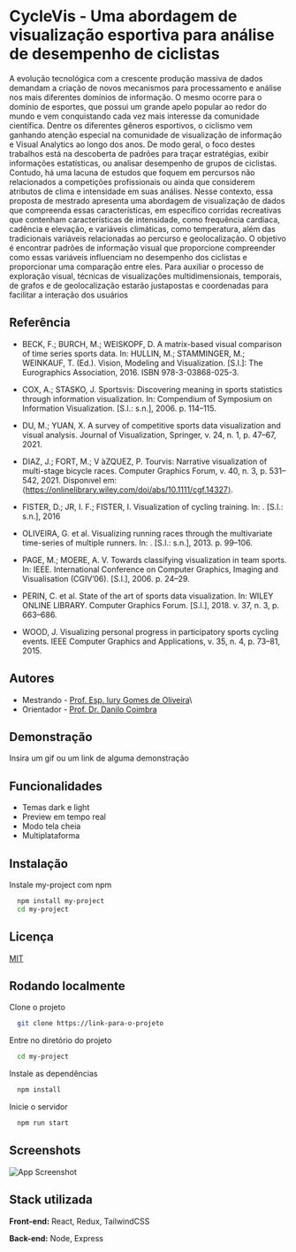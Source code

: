 
# CycleVis - Uma abordagem de visualização esportiva para análise de desempenho de ciclistas 

A evolução tecnológica com a crescente produção massiva de dados demandam a criação
de novos mecanismos para processamento e análise nos mais diferentes domínios de informação. O mesmo ocorre para o domínio de esportes, que possui um grande apelo popular ao redor do mundo e vem conquistando cada vez mais interesse da comunidade científica. Dentre os diferentes gêneros esportivos, o ciclismo vem ganhando atenção especial na comunidade de visualização de informação e Visual Analytics ao longo dos anos. De modo geral, o foco destes trabalhos está na descoberta de padrões para traçar estratégias, exibir informações estatísticas, ou analisar desempenho de grupos de ciclistas. Contudo, há uma lacuna de estudos que foquem em percursos não relacionados a competições profissionais ou ainda que considerem atributos de clima e intensidade em suas análises. Nesse contexto, essa proposta de mestrado apresenta uma abordagem de visualização de dados que compreenda essas características, em específico corridas recreativas que contenham características de intensidade, como frequência cardíaca, cadência e elevação, e variáveis climáticas, como temperatura, além das tradicionais variáveis relacionadas ao
percurso e geolocalização. O objetivo é encontrar padrões de informação visual que proporcione compreender como essas variáveis influenciam no desempenho dos ciclistas e proporcionar uma comparação entre eles. Para auxiliar o processo de exploração visual, técnicas de visualizações multidimensionais, temporais, de grafos e de geolocalização estarão justapostas e coordenadas para facilitar a interação dos usuários


## Referência

 - BECK, F.; BURCH, M.; WEISKOPF, D. A matrix-based visual comparison of time series sports data. In: HULLIN, M.; STAMMINGER, M.; WEINKAUF, T. (Ed.). Vision, Modeling and Visualization. [S.l.]: The Eurographics Association, 2016. ISBN 978-3-03868-025-3.

 - COX, A.; STASKO, J. Sportsvis: Discovering meaning in sports statistics through information visualization. In: Compendium of Symposium on Information Visualization. [S.l.: s.n.], 2006. p. 114–115.

- DU, M.; YUAN, X. A survey of competitive sports data visualization and visual analysis. Journal of Visualization, Springer, v. 24, n. 1, p. 47–67, 2021.

- DIAZ, J.; FORT, M.; V ́aZQUEZ, P. Tourvis: Narrative visualization of multi-stage bicycle races. Computer Graphics Forum, v. 40, n. 3, p. 531–542, 2021. Disponıvel em: ⟨https://onlinelibrary.wiley.com/doi/abs/10.1111/cgf.14327⟩.

- FISTER, D.; JR, I. F.; FISTER, I. Visualization of cycling training. In: . [S.l.: s.n.], 2016

- OLIVEIRA, G. et al. Visualizing running races through the multivariate time-series of multiple runners. In: . [S.l.: s.n.], 2013. p. 99–106.

- PAGE, M.; MOERE, A. V. Towards classifying visualization in team sports. In: IEEE. International Conference on Computer Graphics, Imaging and Visualisation (CGIV’06). [S.l.], 2006. p. 24–29.

- PERIN, C. et al. State of the art of sports data visualization. In: WILEY ONLINE LIBRARY. Computer Graphics Forum. [S.l.], 2018. v. 37, n. 3, p. 663–686.

- WOOD, J. Visualizing personal progress in participatory sports cycling events. IEEE Computer Graphics and Applications, v. 35, n. 4, p. 73–81, 2015.
## Autores

- Mestrando - [Prof. Esp. Iury Gomes de Oliveira](https://github.com/iurygdeoliveira)\
- Orientador - [Prof. Dr. Danilo Coimbra](http://lattes.cnpq.br/9590398895954821)


## Demonstração

Insira um gif ou um link de alguma demonstração


## Funcionalidades

- Temas dark e light
- Preview em tempo real
- Modo tela cheia
- Multiplataforma


## Instalação

Instale my-project com npm

```bash
  npm install my-project
  cd my-project
```
    
## Licença

[MIT](https://choosealicense.com/licenses/mit/)


## Rodando localmente

Clone o projeto

```bash
  git clone https://link-para-o-projeto
```

Entre no diretório do projeto

```bash
  cd my-project
```

Instale as dependências

```bash
  npm install
```

Inicie o servidor

```bash
  npm run start
```


## Screenshots

![App Screenshot](https://via.placeholder.com/468x300?text=App+Screenshot+Here)


## Stack utilizada

**Front-end:** React, Redux, TailwindCSS

**Back-end:** Node, Express

